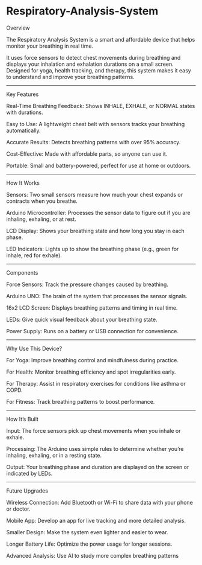# Respiratory-Analysis-System
Overview

The Respiratory Analysis System is a smart and affordable device that helps monitor your breathing in real time.

It uses force sensors to detect chest movements during breathing and displays your inhalation and exhalation durations on a small screen. Designed for yoga, health tracking, and therapy, this system makes it easy to understand and improve your breathing patterns.

--------------------------------------------------------------------------------------------------------------------------------------------------------------------------------------------------------------------
Key Features

Real-Time Breathing Feedback: Shows INHALE, EXHALE, or NORMAL states with durations.

Easy to Use: A lightweight chest belt with sensors tracks your breathing automatically.

Accurate Results: Detects breathing patterns with over 95% accuracy.

Cost-Effective: Made with affordable parts, so anyone can use it.

Portable: Small and battery-powered, perfect for use at home or outdoors.

------------------------------------------------------------------------------------------------------------------------


How It Works

Sensors: Two small sensors measure how much your chest expands or contracts when you breathe.

Arduino Microcontroller: Processes the sensor data to figure out if you are inhaling, exhaling, or at rest.

LCD Display: Shows your breathing state and how long you stay in each phase.

LED Indicators: Lights up to show the breathing phase (e.g., green for inhale, red for exhale).

-----------------------------------------------------------------------------------------------------------------------------

Components

Force Sensors: Track the pressure changes caused by breathing.

Arduino UNO: The brain of the system that processes the sensor signals.

16x2 LCD Screen: Displays breathing patterns and timing in real time.

LEDs: Give quick visual feedback about your breathing state.

Power Supply: Runs on a battery or USB connection for convenience.

---------------------------------------------------------------------------------------------------------------------

Why Use This Device?

For Yoga: Improve breathing control and mindfulness during practice.

For Health: Monitor breathing efficiency and spot irregularities early.

For Therapy: Assist in respiratory exercises for conditions like asthma or COPD.

For Fitness: Track breathing patterns to boost performance.

-------------------------------------------------------------------------------------------------------------------------

How It’s Built

Input: The force sensors pick up chest movements when you inhale or exhale.

Processing: The Arduino uses simple rules to determine whether you’re inhaling, exhaling, or in a resting state.

Output: Your breathing phase and duration are displayed on the screen or indicated by LEDs.

----------------------------------------------------------------------------------------------------------------------------------------------------------------------------------------------------------------




Future Upgrades

Wireless Connection: Add Bluetooth or Wi-Fi to share data with your phone or doctor.

Mobile App: Develop an app for live tracking and more detailed analysis.

Smaller Design: Make the system even lighter and easier to wear.

Longer Battery Life: Optimize the power usage for longer sessions.

Advanced Analysis: Use AI to study more complex breathing patterns
